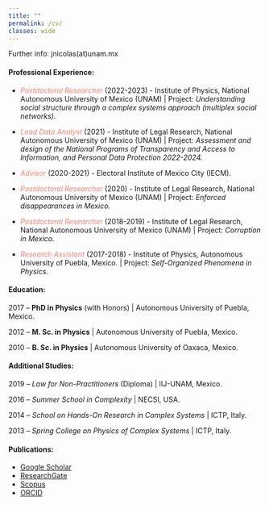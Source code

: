 ```yaml
---
title: ""
permalink: /cv/
classes: wide
---
```


Further info: jnicolas(at)unam.mx

#### Professional Experience: 

* <span style="color:Salmon">_Postdoctoral Researcher_</span> (2022-2023) - Institute of Physics, National Autonomous University of Mexico (UNAM) \| Project: _Understanding social structure through a complex systems approach (multiplex social networks)._

* <span style="color:Salmon">_Lead Data Analyst_</span> (2021) - Institute of Legal Research, National Autonomous University of Mexico (UNAM) \| Project: _Assessment and design of the National Programs of Transparency and Access to Information, and Personal Data Protection 2022-2024._

* <span style="color:Salmon">_Advisor_</span> (2020-2021) - Electoral Institute of Mexico City (IECM).

* <span style="color:Salmon">_Postdoctoral Researcher_</span> (2020) - Institute of Legal Research, National Autonomous University of Mexico (UNAM) \| Project: _Enforced disappearances in Mexico._

* <span style="color:Salmon">_Postdoctoral Researcher_</span> (2018-2019) - Institute of Legal Research, National Autonomous University of Mexico (UNAM) \| Project: _Corruption in Mexico._

* <span style="color:Salmon">_Research Assistant_</span> (2017-2018) - Institute of Physics, Autonomous University of Puebla, Mexico. \| Project: _Self-Organized Phenomena in Physics._

#### Education:

2017 – **PhD in Physics** (with Honors) \| Autonomous University of Puebla, Mexico.

2012 – **M. Sc. in Physics** \| Autonomous University of Puebla, Mexico.

2010 – **B. Sc. in Physics** \| Autonomous University of Oaxaca, Mexico.

#### Additional Studies:

2019 – *Law for Non-Practitioners* (Diploma) \| IIJ-UNAM, Mexico.

2016 – *Summer School in Complexity* \| NECSI, USA.

2014 – *School on Hands-On Research in Complex Systems* \| ICTP, Italy.

2013 – *Spring College on Physics of Complex Systems* \| ICTP, Italy.

#### Publications:

* [Google Scholar](https://scholar.google.com/citations?user=Tpqh9iwAAAAJ&hl=en)
* [ResearchGate](https://www.researchgate.net/profile/J_Nicolas-Carlock)
* [Scopus](https://www.scopus.com/authid/detail.uri?authorId=57074110400)
* [ORCID](http://orcid.org/0000-0003-4065-372X)
